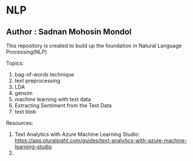 # NLP
## Author : Sadnan Mohosin Mondol
This repository is created to build up the foundation in Natural Language Processing(NLP)

Topics: 
1. bag-of-words technique
2. text preprocessing
3. LDA
4. gensim
5. machine learning with text data
6. Extracting Sentiment from the Text Data
7. text blob
   

Resources:
1. Text Analytics with Azure Machine Learning Studio: https://app.pluralsight.com/guides/text-analytics-with-azure-machine-learning-studio
2. 



